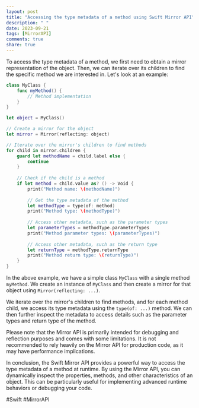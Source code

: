 ```yaml
---
layout: post
title: "Accessing the type metadata of a method using Swift Mirror API"
description: " "
date: 2023-09-21
tags: [MirrorAPI]
comments: true
share: true
---
```


To access the type metadata of a method, we first need to obtain a mirror representation of the object. Then, we can iterate over its children to find the specific method we are interested in. Let's look at an example:

```swift
class MyClass {
    func myMethod() {
        // Method implementation
    }
}

let object = MyClass()

// Create a mirror for the object
let mirror = Mirror(reflecting: object)

// Iterate over the mirror's children to find methods
for child in mirror.children {
    guard let methodName = child.label else {
        continue
    }
    
    // Check if the child is a method
    if let method = child.value as? () -> Void {
        print("Method name: \(methodName)")
        
        // Get the type metadata of the method
        let methodType = type(of: method)
        print("Method type: \(methodType)")
        
        // Access other metadata, such as the parameter types
        let parameterTypes = methodType.parameterTypes
        print("Method parameter types: \(parameterTypes)")
        
        // Access other metadata, such as the return type
        let returnType = methodType.returnType
        print("Method return type: \(returnType)")
    }
}
```

In the above example, we have a simple class `MyClass` with a single method `myMethod`. We create an instance of `MyClass` and then create a mirror for that object using `Mirror(reflecting: ...)`. 

We iterate over the mirror's children to find methods, and for each method child, we access its type metadata using the `type(of: ...)` method. We can then further inspect the metadata to access details such as the parameter types and return type of the method.

Please note that the Mirror API is primarily intended for debugging and reflection purposes and comes with some limitations. It is not recommended to rely heavily on the Mirror API for production code, as it may have performance implications.

In conclusion, the Swift Mirror API provides a powerful way to access the type metadata of a method at runtime. By using the Mirror API, you can dynamically inspect the properties, methods, and other characteristics of an object. This can be particularly useful for implementing advanced runtime behaviors or debugging your code.

#Swift #MirrorAPI